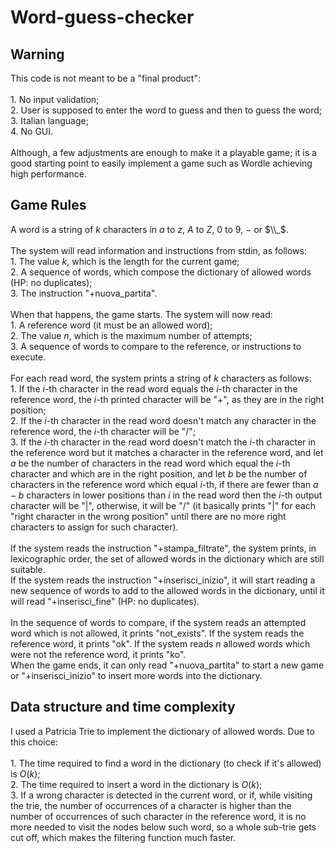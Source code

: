 # Word-guess-checker

## Warning

This code is not meant to be a "final product":<br/><br/>
    1. No input validation;<br/>
    2. User is supposed to enter the word to guess and then to guess the word;<br/>
    3. Italian language;<br/>
    4. No GUI.<br/><br/>
Although, a few adjustments are enough to make it a playable game; it is a good starting point to easily implement a game such as Wordle achieving high performance.

## Game Rules

A word is a string of $k$ characters in $a$ to $z$, $A$ to $Z$, $0$ to $9$, $-$ or $\\_$.<br/><br/>
The system will read information and instructions from stdin, as follows:<br/>
    1. The value $k$, which is the length for the current game;<br/> 
    2. A sequence of words, which compose the dictionary of allowed words (HP: no duplicates);<br/>
    3. The instruction "+nuova_partita".<br/><br/>
When that happens, the game starts. The system will now read:<br/>
    1. A reference word (it must be an allowed word);<br/>
    2. The value $n$, which is the maximum number of attempts;<br/>
    3. A sequence of words to compare to the reference, or instructions to execute.<br/><br/>
For each read word, the system prints a string of $k$ characters as follows:<br/>
    1. If the $i$-th character in the read word equals the $i$-th character in the reference word, the $i$-th printed character will be "+", as they are in the right position;<br/>
    2. If the $i$-th character in the read word doesn't match any character in the reference word, the $i$-th character will be "/";<br/>
    3. If the $i$-th character in the read word doesn't match the $i$-th character in the reference word but it matches a character in the reference word, and let $a$ be the number of characters in the read word which equal the $i$-th character and which are in the right position, and let $b$ be the number of characters in the reference word which equal $i$-th, if there are fewer than $a-b$ characters in lower positions than $i$ in the read word then the $i$-th output character will be "|", otherwise, it will be "/" (it basically prints "|" for each "right character in the wrong position" until there are no more right characters to assign for such character).<br/><br/>
If the system reads the instruction "+stampa_filtrate", the system prints, in lexicographic order, the set of allowed words in the dictionary which are still suitable.<br/>
If the system reads the instruction "+inserisci_inizio", it will start reading a new sequence of words to add to the allowed words in the dictionary, until it will read "+inserisci_fine" (HP: no duplicates).<br/><br/>
In the sequence of words to compare, if the system reads an attempted word which is not allowed, it prints "not_exists". If the system reads the reference word, it prints "ok". If the system reads $n$ allowed words which were not the reference word, it prints "ko".<br/>
When the game ends, it can only read "+nuova_partita" to start a new game or "+inserisci_inizio" to insert more words into the dictionary.<br/>

## Data structure and time complexity

I used a Patricia Trie to implement the dictionary of allowed words. Due to this choice:<br/><br/>
    1. The time required to find a word in the dictionary (to check if it's allowed) is $O(k)$;<br/>
    2. The time required to insert a word in the dictionary is $O(k)$;<br/>
    3. If a wrong character is detected in the current word, or if, while visiting the trie, the number of occurrences of a character is higher than the number of occurrences of such character in the reference word, it is no more needed to visit the nodes below such word, so a whole sub-trie gets cut off, which makes the filtering function much faster.
    


